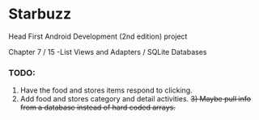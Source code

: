 # Starbuzz
Head First Android Development (2nd edition) project

Chapter 7 / 15 -List Views and Adapters / SQLite Databases

### TODO:
1) Have the food and stores items respond to clicking.
2) Add food and stores category and detail activities.
~~3) Maybe pull info from a database instead of hard coded arrays.~~
